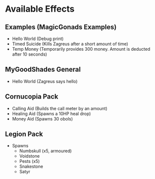 # Available Effects

## Examples (MagicGonads Examples)
- Hello World (Debug print)
- Timed Suicide (Kills Zagreus after a short amount of time)
- Temp Money (Temporarily provides 300 money. Amount is deducted after 10 seconds)

## MyGoodShades General
- Hello World (Zagreus says hello)

## Cornucopia Pack 
- Calling Aid (Builds the call meter by an amount)
- Healing Aid (Spawns a 10HP heal drop)
- Money Aid (Spawns 30 obols)

## Legion Pack 

- Spawns
  - Numbskull (x5, armoured)
  - Voidstone 
  - Pests (x5)
  - Snakestone
  - Satyr